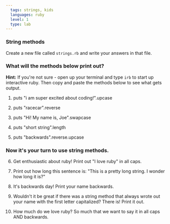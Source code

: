 ```yaml
---
  tags: strings, kids
  languages: ruby
  level: 1
  type: lab
---
```


### String methods
Create a new file called `strings.rb` and write your answers in that file.

### What will the methods below print out?

**Hint:** If you're not sure - open up your terminal and type `irb` to start up interactive ruby. Then copy and paste the methods below to see what gets output.

1. puts "i am super excited about coding!".upcase

2. puts "racecar".reverse

3. puts "Hi! My name is, Joe".swapcase

4. puts "short string".length

5. puts "backwards".reverse.upcase

### Now it's your turn to use string methods. 
6. Get enthusiastic about ruby! Print out "I love ruby" in all caps.

7. Print out how long this sentence is: "This is a pretty long string. I wonder how long it is?"

8. It's backwards day! Print your name backwards.

9. Wouldn't it be great if there was a string method that always wrote out your name with the first letter capitalized? There is! Print it out. 

10. How much do we love ruby? So much that we want to say it in all caps AND backwards. 
